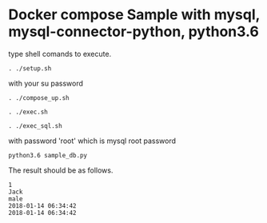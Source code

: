 # Docker compose Sample with mysql, mysql-connector-python, python3.6


type shell comands to execute.

```
. ./setup.sh
```
with your su password

```
. ./compose_up.sh
```

```
. ./exec.sh
```

```
. ./exec_sql.sh
```
with password 'root' which is  mysql root password

```
python3.6 sample_db.py
```

The result should be as follows.

```
1
Jack
male
2018-01-14 06:34:42
2018-01-14 06:34:42
```
